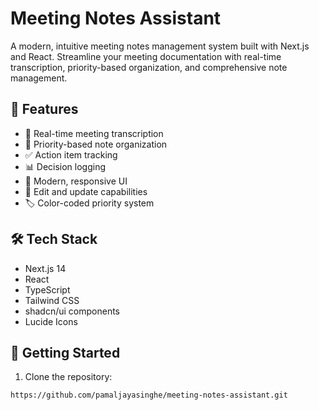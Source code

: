 # Meeting Notes Assistant

A modern, intuitive meeting notes management system built with Next.js and React. Streamline your meeting documentation with real-time transcription, priority-based organization, and comprehensive note management.

## 🚀 Features

- 📝 Real-time meeting transcription
- 🎯 Priority-based note organization
- ✅ Action item tracking
- 📊 Decision logging
- 🎨 Modern, responsive UI
- 🔄 Edit and update capabilities
- 🏷️ Color-coded priority system

## 🛠️ Tech Stack

- Next.js 14
- React
- TypeScript
- Tailwind CSS
- shadcn/ui components
- Lucide Icons

## 🚦 Getting Started

1. Clone the repository:
```bash
https://github.com/pamaljayasinghe/meeting-notes-assistant.git
